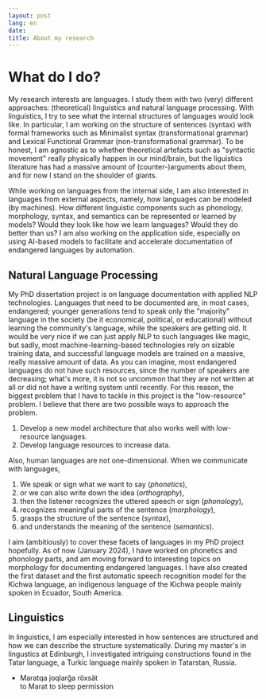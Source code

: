 ```yaml
---
layout: post
lang: en
date: 
title: About my research
---
```


# What do I do?
My research interests are languages.
I study them with two (very) different approaches: (theoretical) linguistics and natural language processing.
With linguistics, I try to see what the internal structures of languages would look like.
In particular, I am working on the structure of sentences (syntax) with formal frameworks such as Minimalist syntax (transformational grammar) and Lexical Functional Grammar (non-transformational grammar).
To be honest, I am agnostic as to whether theoretical artefacts such as "syntactic movement" really physically happen in our mind/brain, but the liguistics literature has had a massive amount of (counter-)arguments about them, and for now I stand on the shoulder of giants.

While working on languages from the internal side, I am also interested in languages from external aspects, namely, how languages can be modeled (by machines).
How different linguistic components such as phonology, morphology, syntax, and semantics can be represented or learned by models?
Would they look like how we learn languages?
Would they do better than us?
I am also working on the application side, especially on using AI-based models to facilitate and accelerate documentation of endangered languages by automation.

## Natural Language Processing
My PhD dissertation project is on language documentation with applied NLP technologies.
Languages that need to be documented are, in most cases, endangered; younger generations tend to speak only the "majority" language in the society (be it economical, political, or educational) without learning the community's language, while the speakers are getting old.
It would be very nice if we can just apply NLP to such languages like magic, but sadly, most machine-learning-based technologies rely on sizable training data, and successful language models are trained on a massive, really massive amount of data.
As you can imagine, most endangered languages do not have such resources, since the number of speakers are decreasing; what's more, it is not so uncommon that they are not written at all or did not have a writing system until recently.
For this reason, the biggest problem that I have to tackle in this project is the "low-resource" problem.
I believe that there are two possible ways to approach the problem.
1. Develop a new model architecture that also works well with low-resource languages.
2. Develop language resources to increase data.

Also, human languages are not one-dimensional.
When we communicate with languages,

1. We speak or sign what we want to say (*phonetics*), 
2. or we can also write down the idea (*orthography*),
3. then the listener recognizes the uttered speech or sign (*phonology*),
4. recognizes meaningful parts of the sentence (*morphology*),
5. grasps the structure of the sentence (*syntax*),
6. and understands the meaning of the sentence (*semantics*).

I aim (ambitiously) to cover these facets of languages in my PhD project hopefully.
As of now (January 2024), I have worked on phonetics and phonology parts, and am moving forward to interesting topics on morphology for documenting endangered languages.
I have also created the first dataset and the first automatic speech recognition model for the Kichwa language, an indigenous language of the Kichwa people mainly spoken in Ecuador, South America.

## Linguistics
In linguistics, I am especially interested in how sentences are structured and how we can describe the structure systematically.
During my master's in lingustics at Edinburgh, I investigated intriguing constructions found in the Tatar language, a Turkic language mainly spoken in Tatarstan, Russia.
- Maratqa&nbsp;joqlarğa&nbsp;röxsät<br/>to Marat&nbsp;to sleep&nbsp;permission